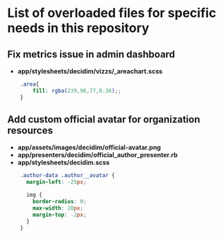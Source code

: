 # List of overloaded files for specific needs in this repository

## Fix metrics issue in admin dashboard
 - **app/stylesheets/decidim/vizzs/_areachart.scss**
```scss
    .area{
        fill: rgba(239,96,77,0.36);;
    }
```

## Add custom official avatar for organization resources
 - **app/assets/images/decidim/official-avatar.png**
 - **app/presenters/decidim/official_author_presenter.rb**
 - **app/stylesheets/decidim.scss**
 ```scss
     .author-data .author__avatar {
       margin-left: -25px;

       img {
         border-radius: 0;
         max-width: 20px;
         margin-top: -2px;
       }
     }
```
